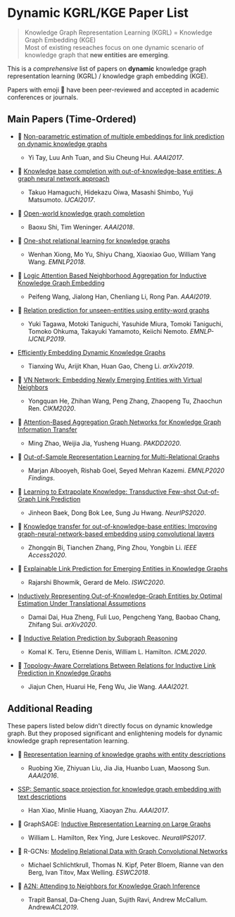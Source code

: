 # Dynamic KGRL/KGE Paper List

> Knowledge Graph Representation Learning (KGRL) = Knowledge Graph Embedding (KGE)  
> Most of existing reseaches focus on one dynamic scenario of knowledge graph that **new entities are emerging**.

This is a *comprehensive* list of papers on **dynamic** knowledge graph representation learning (KGRL) / knowledge graph embedding (KGE). 

Papers with emoji :file_folder: have been peer-reviewed and accepted in academic conferences or journals.

## Main Papers (Time-Ordered)

- :file_folder: [Non-parametric estimation of multiple embeddings for link prediction on dynamic knowledge graphs](https://dl.acm.org/doi/10.5555/3298239.3298421)
  - Yi Tay, Luu Anh Tuan, and Siu Cheung Hui. *AAAI2017*.

- :file_folder: [Knowledge base completion with out-of-knowledge-base entities: A graph neural network approach](https://www.ijcai.org/proceedings/2017/0250.pdf)
  - Takuo Hamaguchi, Hidekazu Oiwa, Masashi Shimbo, Yuji Matsumoto. *IJCAI2017*.

- :file_folder: [Open-world knowledge graph completion](https://arxiv.org/abs/1711.03438)
  - Baoxu Shi, Tim Weninger. *AAAI2018*.

- :file_folder: [One-shot relational learning for knowledge graphs](https://arxiv.org/abs/1808.09040)
  - Wenhan Xiong, Mo Yu, Shiyu Chang, Xiaoxiao Guo, William Yang Wang. *EMNLP2018*.

- :file_folder: [Logic Attention Based Neighborhood Aggregation for Inductive Knowledge Graph Embedding](https://arxiv.org/abs/1811.01399)
  - Peifeng Wang, Jialong Han, Chenliang Li, Rong Pan. *AAAI2019*.

- :file_folder: [Relation prediction for unseen-entities using entity-word graphs](https://www.aclweb.org/anthology/D19-5302/)
  - Yuki Tagawa, Motoki Taniguchi, Yasuhide Miura, Tomoki Taniguchi, Tomoko Ohkuma, Takayuki Yamamoto, Keiichi Nemoto. *EMNLP-IJCNLP2019*.

- [Efficiently Embedding Dynamic Knowledge Graphs](https://arxiv.org/abs/1910.06708)
  - Tianxing Wu, Arijit Khan, Huan Gao, Cheng Li. *arXiv2019*.

- :file_folder: [VN Network: Embedding Newly Emerging Entities with Virtual Neighbors](https://doi.org/10.1145/3340531.3411865)
  - Yongquan He, Zhihan Wang, Peng Zhang, Zhaopeng Tu, Zhaochun Ren. *CIKM2020*.

- :file_folder: [Attention-Based Aggregation Graph Networks for Knowledge Graph Information Transfer](http://dx.doi.org/10.1007/978-3-030-47436-2_41)
  - Ming Zhao, Weijia Jia, Yusheng Huang. *PAKDD2020*.

- :file_folder: [Out-of-Sample Representation Learning for Multi-Relational Graphs](https://www.aclweb.org/anthology/2020.findings-emnlp.241.pdf)
  - Marjan Albooyeh, Rishab Goel, Seyed Mehran Kazemi. *EMNLP2020 Findings*.

- :file_folder: [Learning to Extrapolate Knowledge: Transductive Few-shot Out-of-Graph Link Prediction](https://proceedings.neurips.cc/paper/2020/file/0663a4ddceacb40b095eda264a85f15c-Paper.pdf)
  - Jinheon Baek, Dong Bok Lee, Sung Ju Hwang. *NeurIPS2020*.

- :file_folder: [Knowledge transfer for out-of-knowledge-base entities: Improving graph-neural-network-based embedding using convolutional layers](http://ieeexplore.ieee.org/document/9178374)
  - Zhongqin Bi, Tianchen Zhang, Ping Zhou, Yongbin Li. *IEEE Access2020*.

- :file_folder: [Explainable Link Prediction for Emerging Entities in Knowledge Graphs](http://arxiv.org/abs/2005.00637)
  - Rajarshi Bhowmik, Gerard de Melo. *ISWC2020*.

- [Inductively Representing Out-of-Knowledge-Graph Entities by Optimal Estimation Under Translational Assumptions](http://arxiv.org/abs/2009.12765)
  - Damai Dai, Hua Zheng, Fuli Luo, Pengcheng Yang, Baobao Chang, Zhifang Sui. *arXiv2020*.

- :file_folder: [Inductive Relation Prediction by Subgraph Reasoning](http://arxiv.org/abs/1911.06962)
  - Komal K. Teru, Etienne Denis, William L. Hamilton. *ICML2020*.

- :file_folder: [Topology-Aware Correlations Between Relations for Inductive Link Prediction in Knowledge Graphs](http://arxiv.org/abs/2103.03642)
  - Jiajun Chen, Huarui He, Feng Wu, Jie Wang. *AAAI2021*.

## Additional Reading
These papers listed below didn't directly focus on dynamic knowledge graph. But they proposed significant and enlightening models for dynamic knowledge graph representation learning.

- :file_folder: [Representation learning of knowledge graphs with entity descriptions](https://www.aaai.org/ocs/index.php/AAAI/AAAI16/paper/download/12216/12004)
  - Ruobing Xie, Zhiyuan Liu, Jia Jia, Huanbo Luan, Maosong Sun. *AAAI2016*.

- [SSP: Semantic space projection for knowledge graph embedding with text descriptions](https://arxiv.org/pdf/1604.04835.pdf)
  - Han Xiao, Minlie Huang, Xiaoyan Zhu. *AAAI2017*.

- :file_folder: GraphSAGE: [Inductive Representation Learning on Large Graphs](https://arxiv.org/abs/1706.02216)
  - William L. Hamilton, Rex Ying, Jure Leskovec. *NeuralIPS2017*.

- :file_folder: R-GCNs: [Modeling Relational Data with Graph Convolutional Networks](https://arxiv.org/abs/1703.06103)
  - Michael Schlichtkrull, Thomas N. Kipf, Peter Bloem, Rianne van den Berg, Ivan Titov, Max Welling. *ESWC2018*.

- :file_folder: [A2N: Attending to Neighbors for Knowledge Graph Inference](http://trapitbansal.com/papers/A2N.pdf)
  - Trapit Bansal, Da-Cheng Juan, Sujith Ravi, Andrew McCallum. Andrew*ACL2019*.